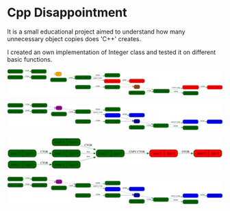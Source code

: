 # Cpp Disappointment

It is a small educational project aimed to understand how many unnecessary object copies does 'C++' creates. 

I created an own implementation of Integer class and tested it on different basic functions.

![naive_sum_2](https://github.com/ThreadJava800/CppDisappointment/blob/master/img_naive/sum_of_3.svg)

![move_sum_2](https://github.com/ThreadJava800/CppDisappointment/blob/master/img_move_ctor/sum_of_3.svg)

![no_+_sum_2](https://github.com/ThreadJava800/CppDisappointment/blob/master/img_w_flags/sum_of_3.svg)

![no_w_sum_2](https://github.com/ThreadJava800/CppDisappointment/blob/master/img/sum_of_3.svg)